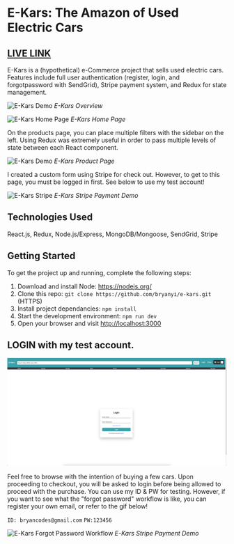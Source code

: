 # E-Kars: The Amazon of Used Electric Cars

## [LIVE LINK](https://e-kars.herokuapp.com/)

E-Kars is a (hypothetical) e-Commerce project that sells used electric cars. Features include full user authentication (register, login, and forgotpassword with SendGrid), Stripe payment system, and Redux for state management.

![E-Kars Demo](images/ekars_gif_1.gif)
_E-Kars Overview_

![E-Kars Home Page](images/ekars_homepage.gif)
_E-Kars Home Page_

On the products page, you can place multiple filters with the sidebar on the left. Using Redux was extremely useful in order to pass multiple levels of state between each React component.

![E-Kars Demo](images/ekars_productsPage.gif)
_E-Kars Product Page_

I created a custom form using Stripe for check out. However, to get to this page, you must be logged in first. See below to use my test account!

![E-Kars Stripe](images/ekars_stripe_checkout2.gif)
_E-Kars Stripe Payment Demo_

## Technologies Used

React.js, Redux, Node.js/Express, MongoDB/Mongoose, SendGrid, Stripe

## Getting Started

To get the project up and running, complete the following steps:

1. Download and install Node: <https://nodejs.org/>
2. Clone this repo: `git clone https://github.com/bryanyi/e-kars.git` (HTTPS)
3. Install project dependancies: `npm install`
4. Start the development environment: `npm run dev`
5. Open your browser and visit <http://localhost:3000>

## LOGIN with my test account.

![Ekars Login](images/ekars_login.png)

Feel free to browse with the intention of buying a few cars. Upon proceeding to checkout, you will be asked to login before being allowed to proceed with the purchase.
You can use my ID & PW for testing. However, if you want to see what the "forgot password" workflow is like, you can register your own email, or refer to the gif below!

`ID: bryancodes@gmail.com`
`PW:123456`

![E-Kars Forgot Password Workflow](images/ekars_forgotpassword.gif)
_E-Kars Stripe Payment Demo_
